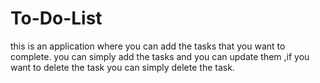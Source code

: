 # To-Do-List
this is an application where you can add the tasks that you want to complete. you can simply add the tasks and you can update them ,if you want to delete the task you can simply delete the task.
